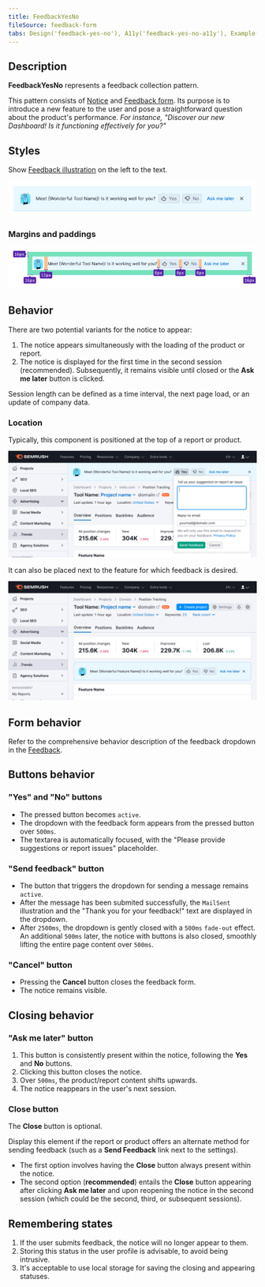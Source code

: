 ```yaml
---
title: FeedbackYesNo
fileSource: feedback-form
tabs: Design('feedback-yes-no'), A11y('feedback-yes-no-a11y'), Example('feedback-yes-no-code')
---
```


## Description

**FeedbackYesNo** represents a feedback collection pattern.

This pattern consists of [Notice](/components/notice/notice) and [Feedback form](/components/feedback-form/feedback-form). Its purpose is to introduce a new feature to the user and pose a straightforward question about the product's performance. _For instance, "Discover our new Dashboard! Is it functioning effectively for you?"_

## Styles

Show [Feedback illustration](/style/illustration/illustration) on the left to the text.

![](static/feedback-yes-no.png)

### Margins and paddings

![](static/feedback-yes-no-sizes.png)

## Behavior

There are two potential variants for the notice to appear:

1. The notice appears simultaneously with the loading of the product or report.
2. The notice is displayed for the first time in the second session (recommended). Subsequently, it remains visible until closed or the **Ask me later** button is clicked.

Session length can be defined as a time interval, the next page load, or an update of company data.

### Location

Typically, this component is positioned at the top of a report or product.

![](static/send-feedback-notice-on-top.png)

It can also be placed next to the feature for which feedback is desired.

![](static/send-feedback-notice-next-to-feature.png)

## Form behavior

Refer to the comprehensive behavior description of the feedback dropdown in the [Feedback](/components/feedback-form/feedback-form).

## Buttons behavior

### "Yes" and "No" buttons

- The pressed button becomes `active`.
- The dropdown with the feedback form appears from the pressed button over `500ms`.
- The textarea is automatically focused, with the "Please provide suggestions or report issues" placeholder.

### "Send feedback" button

- The button that triggers the dropdown for sending a message remains `active`.
- After the message has been submited successfully, the `MailSent` illustration and the "Thank you for your feedback!" text are displayed in the dropdown.
- After `2500ms`, the dropdown is gently closed with a `500ms` `fade-out` effect. An additional `500ms` later, the notice with buttons is also closed, smoothly lifting the entire page content over `500ms`.

### "Cancel" button

- Pressing the **Cancel** button closes the feedback form.
- The notice remains visible.

## Closing behavior

### "Ask me later" button

1. This button is consistently present within the notice, following the **Yes** and **No** buttons.
2. Clicking this button closes the notice.
3. Over `500ms`, the product/report content shifts upwards.
4. The notice reappears in the user's next session.

### Close button

The **Close** button is optional.

Display this element if the report or product offers an alternate method for sending feedback (such as a **Send Feedback** link next to the settings).

- The first option involves having the **Close** button always present within the notice.
- The second option (**recommended**) entails the **Close** button appearing after clicking **Ask me later** and upon reopening the notice in the second session (which could be the second, third, or subsequent sessions).

## Remembering states

1. If the user submits feedback, the notice will no longer appear to them.
2. Storing this status in the user profile is advisable, to avoid being intrusive.
3. It's acceptable to use local storage for saving the closing and appearing statuses.

